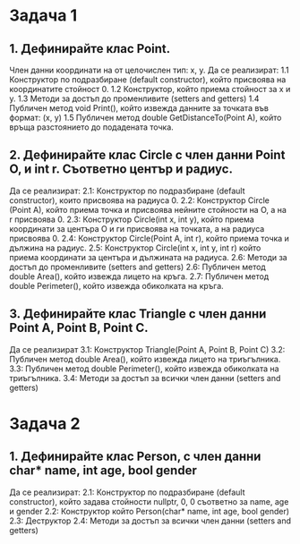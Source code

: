 # Задача 1
## 1. Дефинирайте клас Point.
Член данни координати на от целочислен тип: x, y.
Да се реализират:
  1.1 Конструктор по подразбиране (default constructor), който присвоява на координатите стойност 0.
  1.2 Конструктор, който приема стойност за x и y. 
  1.3 Методи за достъп до променливите (setters and getters)
  1.4 Публичен метод void Print(), който извежда данните за точката във формат: (x, y)
  1.5 Публичен метод double GetDistanceTo(Point A), който връща разстоянието до подадената точка.

## 2. Дефинирайте клас Circle с член данни Point O, и int r. Съответно център и радиус.
Да се реализират:
2.1: Конструктор по подразбиране (default constructor), които присвоява на радиуса 0.
2.2: Конструктор Circle (Point A), който приема точка и присвоява нейните стойности на O, а на r присвоява 0.
2.3: Конструктор Circle(int x, int y), който приема координати за центъра O и ги присвоява на точката, а на радиуса присвоява 0.
2.4: Конструктор Circle(Point A, int r), който приема точка и дължина на радиус.
2.5: Конструктор Circle(int x, int y, int r) който приема координати за центъра и дължината на радиуса.
2.6: Методи за достъп до променливите (setters and getters)
2.6: Публичен метод double Area(), който извежда лицето на кръга.
2.7: Публичен метод double Perimeter(), който извежда обиколката на кръга.

## 3. Дефинирайте клас Triangle с член данни Point A, Point B, Point C.
Да се реализират
3.1: Конструктор Triangle(Point A, Point B, Point C)
3.2: Публичен метод double Area(), който извежда лицето на триъгълника.
3.3: Публичен метод double Perimeter(), който извежда обиколката на триъгълника.
3.4: Методи за достъп за всички член данни (setters and getters)
# Задача 2
## 1. Дефинирайте клас Person, с член данни char* name, int age, bool gender
Да се реализират:
2.1: Конструктор по подразбиране (default constructor), който задава стойности nullptr, 0, 0 съответно за name, age и gender
2.2: Конструктор който Person(char* name, int age, bool gender)
2.3: Деструктор
2.4: Методи за достъп за всички член данни (setters and getters)
